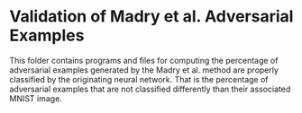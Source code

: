 # Validation of Madry et al. Adversarial Examples

This folder contains programs and files for computing the percentage of adversarial examples generated by the Madry et al. method are properly classified by the originating neural network.  That is the percentage of adversarial examples that are not classified differently than their associated MNIST image.
